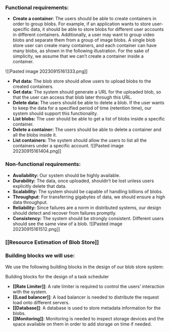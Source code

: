 ### Functional requirements:

- **Create a container**: The users should be able to create containers in order to group blobs. For example, if an application wants to store user-specific data, it should be able to store blobs for different user accounts in different containers. Additionally, a user may want to group video blobs and separate them from a group of image blobs. A single blob store user can create many containers, and each container can have many blobs, as shown in the following illustration. For the sake of simplicity, we assume that we can’t create a container inside a container.

![[Pasted image 20230915161333.png]]

- **Put data:** The blob store should allow users to upload blobs to the created containers.
- **Get data:** The system should generate a URL for the uploaded blob, so that the user can access that blob later through this URL.
- **Delete data:** The users should be able to delete a blob. If the user wants to keep the data for a specified period of time (retention time), our system should support this functionality.
- **List blobs:** The user should be able to get a list of blobs inside a specific container.
- **Delete a container:** The users should be able to delete a container and all the blobs inside it.
- **List containers:** The system should allow the users to list all the containers under a specific account.
![[Pasted image 20230915161404.png]]

### Non-functional requirements:

- **Availability:** Our system should be highly available.
- **Durability:** The data, once uploaded, shouldn’t be lost unless users explicitly delete that data.
- **Scalability:** The system should be capable of handling billions of blobs.
- **Throughput**: For transferring gigabytes of data, we should ensure a high data throughput.
- **Reliability:** Since failures are a norm in distributed systems, our design should detect and recover from failures promptly.
- **Consistency:** The system should be strongly consistent. Different users should see the same view of a blob.
![[Pasted image 20230915161512.png]]

### [[Resource Estimation of Blob Store]]

### Building blocks we will use:
We use the following building blocks in the design of our blob store system:

Building blocks for the design of a task scheduler

- **[[Rate Limiter]]**: A rate limiter is required to control the users’ interaction with the system.
- **[[Load balancer]]**: A load balancer is needed to distribute the request load onto different servers.
- **[[Database]]**: A database is used to store metadata information for the blobs.
- **[[Monitoring]]**: Monitoring is needed to inspect storage devices and the space available on them in order to add storage on time if needed.